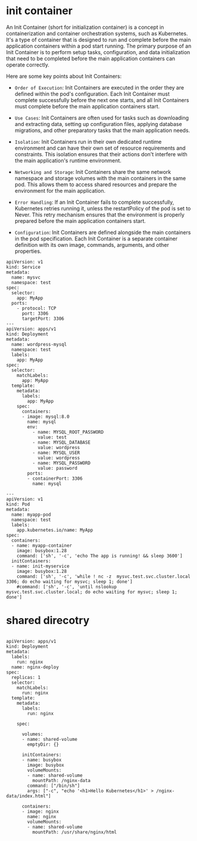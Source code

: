 # init container

An Init Container (short for initialization container) is a concept in containerization and container orchestration systems, such as Kubernetes. It's a type of container that is designed to run and complete before the main application containers within a pod start running. The primary purpose of an Init Container is to perform setup tasks, configuration, and data initialization that need to be completed before the main application containers can operate correctly.

Here are some key points about Init Containers:
- `Order of Execution`: Init Containers are executed in the order they are defined within the pod's configuration. Each Init Container must complete successfully before the next one starts, and all Init Containers must complete before the main application containers start.

- `Use Cases`: Init Containers are often used for tasks such as downloading and extracting data, setting up configuration files, applying database migrations, and other preparatory tasks that the main application needs.

- `Isolation`: Init Containers run in their own dedicated runtime environment and can have their own set of resource requirements and constraints. This isolation ensures that their actions don't interfere with the main application's runtime environment.

- `Networking and Storage`: Init Containers share the same network namespace and storage volumes with the main containers in the same pod. This allows them to access shared resources and prepare the environment for the main application.

- `Error Handling`: If an Init Container fails to complete successfully, Kubernetes retries running it, unless the restartPolicy of the pod is set to Never. This retry mechanism ensures that the environment is properly prepared before the main application containers start.

- `Configuration`: Init Containers are defined alongside the main containers in the pod specification. Each Init Container is a separate container definition with its own image, commands, arguments, and other properties.



```
apiVersion: v1
kind: Service
metadata:
  name: mysvc
  namespace: test
spec:
  selector:
    app: MyApp
  ports:
    - protocol: TCP
      port: 3306
      targetPort: 3306
---
apiVersion: apps/v1
kind: Deployment
metadata:
  name: wordpress-mysql
  namespace: test
  labels:
    app: MyApp
spec:
  selector:
    matchLabels:
      app: MyApp
  template:
    metadata:
      labels:
        app: MyApp
    spec:
      containers:
      - image: mysql:8.0
        name: mysql
        env:
          - name: MYSQL_ROOT_PASSWORD
            value: test
          - name: MYSQL_DATABASE
            value: wordpress
          - name: MYSQL_USER
            value: wordpress
          - name: MYSQL_PASSWORD
            value: password
        ports:
        - containerPort: 3306
          name: mysql

---
apiVersion: v1
kind: Pod
metadata:
  name: myapp-pod
  namespace: test
  labels:
    app.kubernetes.io/name: MyApp
spec:
  containers:
  - name: myapp-container
    image: busybox:1.28
    command: ['sh', '-c', 'echo The app is running! && sleep 3600']
  initContainers:
  - name: init-myservice
    image: busybox:1.28
    command: ['sh', '-c', 'while ! nc -z  mysvc.test.svc.cluster.local 3306; do echo waiting for mysvc; sleep 1; done']
    #command: ['sh', '-c', 'until nslookup mysvc.test.svc.cluster.local; do echo waiting for mysvc; sleep 1; done']

```



# shared direcotry
```

apiVersion: apps/v1
kind: Deployment
metadata:
  labels:
    run: nginx
  name: nginx-deploy
spec:
  replicas: 1
  selector:
    matchLabels:
      run: nginx
  template:
    metadata:
      labels:
        run: nginx

    spec:

      volumes:
      - name: shared-volume
        emptyDir: {}

      initContainers:
      - name: busybox
        image: busybox
        volumeMounts:
        - name: shared-volume
          mountPath: /nginx-data
        command: ["/bin/sh"]
        args: ["-c", "echo '<h1>Hello Kubernetes</h1>' > /nginx-data/index.html"]

      containers:
      - image: nginx
        name: nginx
        volumeMounts:
        - name: shared-volume
          mountPath: /usr/share/nginx/html

```